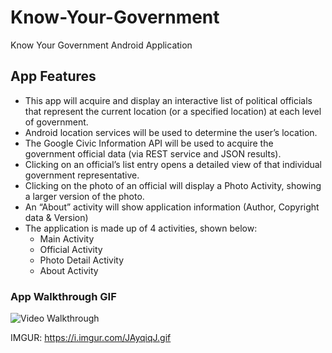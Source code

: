 # Know-Your-Government
Know Your Government Android Application

## App Features
* This app will acquire and display an interactive list of political officials that represent the current location (or a specified location) at each level of government.
* Android location services will be used to determine the user’s location.
* The Google Civic Information API will be used to acquire the government official data (via REST service and JSON results).
* Clicking on an official’s list entry opens a detailed view of that individual government representative.
* Clicking on the photo of an official will display a Photo Activity, showing a larger version of the photo.
* An “About” activity will show application information (Author, Copyright data & Version)
* The application is made up of 4 activities, shown below:
    * Main Activity
    * Official Activity
    * Photo Detail Activity
    * About Activity


### App Walkthrough GIF
<img src='https://i.imgur.com/JAyqiqJ.gif' title='Video Walkthrough' width='' alt='Video Walkthrough'><br>

IMGUR: https://i.imgur.com/JAyqiqJ.gif